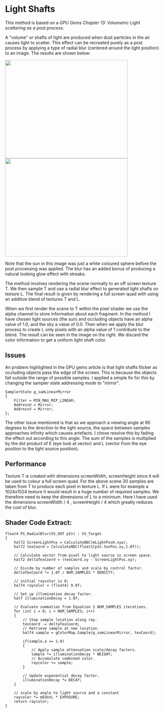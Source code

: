 # Light Shafts

This method is based on a _GPU Gems Chapter 13: Volumetric Light scattering as a post process._

A "volume" or shafts of light are produced when dust particles in the air causes light to scatter.
This effect can be recreated purely as a post process by applying a type of radial blur (centered around the light position) to an image.
The results are shown below:

<image src="https://user-images.githubusercontent.com/713970/130870678-ce027006-a6a8-4a19-94e3-6d51b780d443.png" width="400" height="320"> <image src="https://user-images.githubusercontent.com/713970/130870813-04b400cf-73fe-4002-b81f-1a760cc8e54e.png" width="400" height="320">
  
Note that the sun in this image was just a white coloured sphere before the post processing was applied.
The blur has an added bonus of producing a natural looking glow effect with streaks.

The method involves rendering the scene normally to an off screen texture T. 
We then sample T and use a radial blur effect to generated light shafts on texture L. 
The final result is given by rendering a full screen quad with using an additive blend of textures T and L.

When we first render the scene to T within the pixel shader we use the alpha channel to store information about each fragment. 
In the method I have chosen light sources (the sun) and occluding objects have an alpha value of 1.0, and the sky a value of 0.0. 
Then when we apply the blur process to create L only pixels with an alpha value of 1 contribute to the blend. The result can be seen in the image on the right. We discard the color information to get a uniform light shaft color.

## Issues

An problem highlighted in the GPU gems article is that light shafts flicker as occluding objects pass the edge of the screen.
This is because the objects fall outside the range of possible samples. I applied a simple fix for this by changing the sampler state addressing mode to "mirror".

```hlsl
SamplerState g_samLinearMirror
{
    Filter = MIN_MAG_MIP_LINEAR;
    AddressU = Mirror;
    AddressV = Mirror;
};
```
  
The other issue mentioned is that as we approach a viewing angle at 90 degrees to the direction to the light source, 
the space between samples approaches infinity which causes artefacts. I chose resolve this by fading the effect out according to this angle.
The sum of the samples is multiplied by the dot product of E (eye look at vector) and L (vector from the eye position to the light source position).

## Performance

Texture T is created with dimensions screenWidth, screenHeight since it will be used to colour a full screen quad.
For the above scene 30 samples are taken from T to produce each pixel in texture L.
If L were for example a 1024x1024 texture it would result in a huge number of required samples.
We therefore need to keep the dimensions of L to a minimum. Here I have used the dimensions screenWidth / 4 , screenHeight / 4 
which greatly reduces the cost of blur.

  
## Shader Code Extract:

```hlsl
float4 PS_RadialBlur(VS_OUT pIn) : SV_Target
{
    half2 ScreenLightPos = CalculateNDC(mLightPosH.xyw);
    half2 texCoord = CalculateNDC(float3(pIn.texPos.xy,1.0f));

    // Calculate vector from pixel to light source in screen space.   
    half2 deltaTexCoord = (texCoord.xy - ScreenLightPos.xy);  

    // Divide by number of samples and scale by control factor.  
    deltaTexCoord *= 1.0f / NUM_SAMPLES * DENSITY;  

    // initial raycolor is 0;
    half4 raycolor = (float4) 0.0f;

    // Set up illumination decay factor.  
    half illuminationDecay = 1.0f;  

    // Evaluate summation from Equation 3 NUM_SAMPLES iterations.  
    for (int i = 0; i < NUM_SAMPLES; i++)  
    {  
        // Step sample location along ray.  
        texCoord -= deltaTexCoord;  
        // Retrieve sample at new location.  
        half4 sample = gColorMap.Sample(g_samLinearMirror, texCoord);  

        if(sample.a == 1.0)
        {
            // Apply sample attenuation scale/decay factors.  
            sample *= illuminationDecay * WEIGHT;  
            // Accumulate combined color.  
            raycolor += sample;
        }
 
        // Update exponential decay factor.  
        illuminationDecay *= DECAY; 
    }

    // scale by angle to light source and a constant
    raycolor *= mEdotL * EXPOSURE; 
    return raycolor;
}
